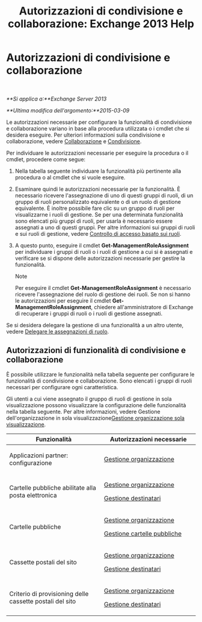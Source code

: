 ﻿---
title: 'Autorizzazioni di condivisione e collaborazione: Exchange 2013 Help'
TOCTitle: Autorizzazioni di condivisione e collaborazione
ms:assetid: b7fa4b7c-1266-45bd-a14b-f66be0459cc5
ms:mtpsurl: https://technet.microsoft.com/it-it/library/JJ150556(v=EXCHG.150)
ms:contentKeyID: 50481525
ms.date: 05/22/2018
mtps_version: v=EXCHG.150
ms.translationtype: MT
---

# Autorizzazioni di condivisione e collaborazione

 

_**Si applica a:**Exchange Server 2013_

_**Ultima modifica dell'argomento:**2015-03-09_

Le autorizzazioni necessarie per configurare la funzionalità di condivisione e collaborazione variano in base alla procedura utilizzata o i cmdlet che si desidera eseguire. Per ulteriori informazioni sulla condivisione e collaborazione, vedere [Collaborazione](collaboration-exchange-2013-help.md) e [Condivisione](sharing-exchange-2013-help.md).

Per individuare le autorizzazioni necessarie per eseguire la procedura o il cmdlet, procedere come segue:

1.  Nella tabella seguente individuare la funzionalità più pertinente alla procedura o al cmdlet che si vuole eseguire.

2.  Esaminare quindi le autorizzazioni necessarie per la funzionalità. È necessario ricevere l'assegnazione di uno di questi gruppi di ruoli, di un gruppo di ruoli personalizzato equivalente o di un ruolo di gestione equivalente. È inoltre possibile fare clic su un gruppo di ruoli per visualizzarne i ruoli di gestione. Se per una determinata funzionalità sono elencati più gruppi di ruoli, per usarla è necessario essere assegnati a uno di questi gruppi. Per altre informazioni sui gruppi di ruoli e sui ruoli di gestione, vedere [Controllo di accesso basato sui ruoli](understanding-role-based-access-control-exchange-2013-help.md).

3.  A questo punto, eseguire il cmdlet **Get-ManagementRoleAssignment** per individuare i gruppi di ruoli o i ruoli di gestione a cui si è assegnati e verificare se si dispone delle autorizzazioni necessarie per gestire la funzionalità.
    

    > [!NOTE]
    > Per eseguire il cmdlet <STRONG>Get-ManagementRoleAssignment</STRONG> è necessario ricevere l'assegnazione del ruolo di gestione dei ruoli. Se non si hanno le autorizzazioni per eseguire il cmdlet <STRONG>Get-ManagementRoleAssignment</STRONG>, chiedere all'amministratore di Exchange di recuperare i gruppi di ruoli o i ruoli di gestione assegnati.



Se si desidera delegare la gestione di una funzionalità a un altro utente, vedere [Delegare le assegnazioni di ruolo](delegate-role-assignments-exchange-2013-help.md).

## Autorizzazioni di funzionalità di condivisione e collaborazione

È possibile utilizzare le funzionalità nella tabella seguente per configurare le funzionalità di condivisione e collaborazione. Sono elencati i gruppi di ruoli necessari per configurare ogni caratteristica.

Gli utenti a cui viene assegnato il gruppo di ruoli di gestione in sola visualizzazione possono visualizzare la configurazione delle funzionalità nella tabella seguente. Per altre informazioni, vedere Gestione dell'organizzazione in sola visualizzazione[Gestione organizzazione sola visualizzazione](view-only-organization-management-exchange-2013-help.md).


<table>
<colgroup>
<col style="width: 50%" />
<col style="width: 50%" />
</colgroup>
<thead>
<tr class="header">
<th>Funzionalità</th>
<th>Autorizzazioni necessarie</th>
</tr>
</thead>
<tbody>
<tr class="odd">
<td><p>Applicazioni partner: configurazione</p></td>
<td><p><a href="organization-management-exchange-2013-help.md">Gestione organizzazione</a></p></td>
</tr>
<tr class="even">
<td><p>Cartelle pubbliche abilitate alla posta elettronica</p></td>
<td><p><a href="organization-management-exchange-2013-help.md">Gestione organizzazione</a></p>
<p><a href="recipient-management-exchange-2013-help.md">Gestione destinatari</a></p></td>
</tr>
<tr class="odd">
<td><p>Cartelle pubbliche</p></td>
<td><p><a href="organization-management-exchange-2013-help.md">Gestione organizzazione</a></p>
<p><a href="public-folder-management-exchange-2013-help.md">Gestione cartelle pubbliche</a></p></td>
</tr>
<tr class="even">
<td><p>Cassette postali del sito</p></td>
<td><p><a href="organization-management-exchange-2013-help.md">Gestione organizzazione</a></p>
<p><a href="recipient-management-exchange-2013-help.md">Gestione destinatari</a></p></td>
</tr>
<tr class="odd">
<td><p>Criterio di provisioning delle cassette postali del sito</p></td>
<td><p><a href="organization-management-exchange-2013-help.md">Gestione organizzazione</a></p>
<p><a href="recipient-management-exchange-2013-help.md">Gestione destinatari</a></p></td>
</tr>
</tbody>
</table>

